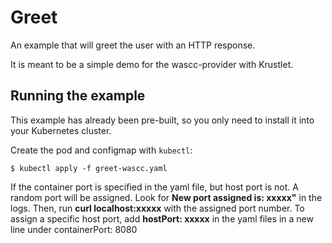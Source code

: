 # Greet

An example that will greet the user with an HTTP response.

It is meant to be a simple demo for the wascc-provider with Krustlet.

## Running the example

This example has already been pre-built, so you only need to install it into your Kubernetes
cluster.

Create the pod and configmap with `kubectl`:

```shell
$ kubectl apply -f greet-wascc.yaml
```

If the container port is specified in the yaml file, but host port is not. A random port will be assigned. Look for **New port assigned is: xxxxx"** in the logs. Then, run **curl localhost:xxxxx** with the assigned port number.
To assign a specific host port, add **hostPort: xxxxx** in the yaml files in a new line under containerPort: 8080
